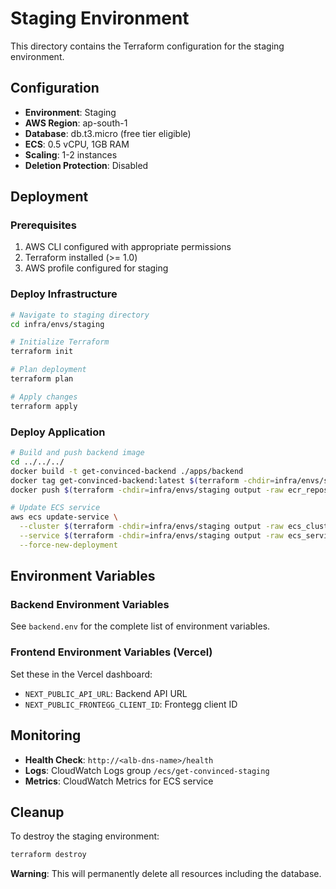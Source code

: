 # Staging Environment

This directory contains the Terraform configuration for the staging environment.

## Configuration

- **Environment**: Staging
- **AWS Region**: ap-south-1
- **Database**: db.t3.micro (free tier eligible)
- **ECS**: 0.5 vCPU, 1GB RAM
- **Scaling**: 1-2 instances
- **Deletion Protection**: Disabled

## Deployment

### Prerequisites

1. AWS CLI configured with appropriate permissions
2. Terraform installed (>= 1.0)
3. AWS profile configured for staging

### Deploy Infrastructure

```bash
# Navigate to staging directory
cd infra/envs/staging

# Initialize Terraform
terraform init

# Plan deployment
terraform plan

# Apply changes
terraform apply
```

### Deploy Application

```bash
# Build and push backend image
cd ../../../
docker build -t get-convinced-backend ./apps/backend
docker tag get-convinced-backend:latest $(terraform -chdir=infra/envs/staging output -raw ecr_repository_url):latest
docker push $(terraform -chdir=infra/envs/staging output -raw ecr_repository_url):latest

# Update ECS service
aws ecs update-service \
  --cluster $(terraform -chdir=infra/envs/staging output -raw ecs_cluster_name) \
  --service $(terraform -chdir=infra/envs/staging output -raw ecs_service_name) \
  --force-new-deployment
```

## Environment Variables

### Backend Environment Variables

See `backend.env` for the complete list of environment variables.

### Frontend Environment Variables (Vercel)

Set these in the Vercel dashboard:

- `NEXT_PUBLIC_API_URL`: Backend API URL
- `NEXT_PUBLIC_FRONTEGG_CLIENT_ID`: Frontegg client ID

## Monitoring

- **Health Check**: `http://<alb-dns-name>/health`
- **Logs**: CloudWatch Logs group `/ecs/get-convinced-staging`
- **Metrics**: CloudWatch Metrics for ECS service

## Cleanup

To destroy the staging environment:

```bash
terraform destroy
```

**Warning**: This will permanently delete all resources including the database.
